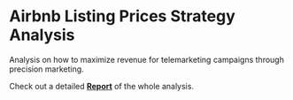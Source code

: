 # Airbnb Listing Prices Strategy Analysis
Analysis on how to maximize revenue for telemarketing campaigns through precision marketing. 

Check out a detailed [**Report**](https://drive.google.com/file/d/1vwdggPeD6Bzb9x3sx6NBq0-_FPPjECvx/view?usp=sharing) of the whole analysis.
